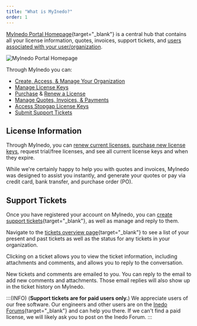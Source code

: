 ```yaml
---
title: "What is MyInedo?"
order: 1
---
```


[MyInedo Portal Homepage](https://my.inedo.com/){target="_blank"} is a central hub that contains all your license information, quotes, invoices, support tickets, and [users associated with your user/organization](/docs/myinedo/creating-and-accessing-your-account). 

![MyInedo Portal Homepage](/resources/docs/myinedo-whatismyinedo-homepage%283%29.png)


Through MyInedo you can:

* [Create, Access, & Manage Your Organization](/docs/myinedo/creating-and-accessing-your-account)
* [Manage License Keys](/docs/myinedo/activating-a-license-key)
* [Purchase](/docs/myinedo/purchasing-license) & [Renew a License](/docs/myinedo/renewing-license)
* [Manage Quotes, Invoices, & Payments](/docs/myinedo/invoices-and-payments)
* [Access Stopgap License Keys](/docs/myinedo/stopgap-license-keys)
* [Submit Support Tickets](/docs/myinedo/support-tickets)

## License Information

Through MyInedo, you can [renew current licenses](/docs/myinedo/renewing-license), [purchase new license keys](/docs/myinedo/purchasing-license), request trial/free licenses, and see all current license keys and when they expire.

While we're certainly happy to help you with quotes and invoices, MyInedo was designed to assist you instantly, and generate your quotes or pay via credit card, bank transfer, and purchase order (PO).

## Support Tickets

Once you have registered your account on MyInedo, you can [create support tickets](https://my.inedo.com/tickets/new){target="_blank"}, as well as manage and reply to them. 

Navigate to the [tickets overview page](https://my.inedo.com/tickets){target="_blank"} to see a list of your present and past tickets as well as the status for any tickets in your organization.  

Clicking on a ticket allows you to view the ticket information, including attachments and comments, and allows you to reply to the conversation.  

New tickets and comments are emailed to you.  You can reply to the email to add new comments and attachments.  Those email replies will also show up in the ticket history on MyInedo.

:::(INFO) (**Support tickets are for paid users only.**)
We appreciate users of our free software. Our engineers and other users are on the [Inedo Forums](https://forums.inedo.com){target="_blank"} and can help you there. If we can't find a paid license, we will likely ask you to post on the Inedo Forum.
:::


